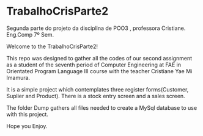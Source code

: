 # TrabalhoCrisParte2
Segunda parte do projeto da disciplina de POO3 , professora Cristiane. Eng.Comp 7º Sem.

Welcome to the TrabalhoCrisParte2!

This repo was designed to gather all the codes of our second assignment as a student of 
the seventh period of Computer Engineering at FAE in Orientated Program Language III course with 
the teacher Cristiane Yae Mi Imamura.

It is a simple project which contemplates three register forms(Customer, Suplier and Product).
There is a stock entry screen and a sales screen.

The folder Dump gathers all files needed to create a MySql database to use with this project.

Hope you Enjoy.

